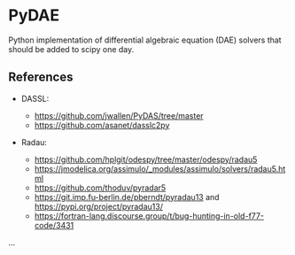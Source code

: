 # PyDAE

Python implementation of differential algebraic equation (DAE) solvers that should be added to scipy one day.

## References

* DASSL:
    * https://github.com/jwallen/PyDAS/tree/master
    * https://github.com/asanet/dasslc2py

* Radau:
    * https://github.com/hplgit/odespy/tree/master/odespy/radau5
    * https://jmodelica.org/assimulo/_modules/assimulo/solvers/radau5.html
    * https://github.com/thoduv/pyradar5
    * https://git.imp.fu-berlin.de/pberndt/pyradau13 and https://pypi.org/project/pyradau13/
    * https://fortran-lang.discourse.group/t/bug-hunting-in-old-f77-code/3431


...